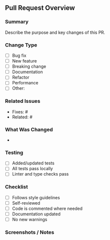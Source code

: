 ## Pull Request Overview

### Summary
Describe the purpose and key changes of this PR.

### Change Type
- [ ] Bug fix
- [ ] New feature
- [ ] Breaking change
- [ ] Documentation
- [ ] Refactor
- [ ] Performance
- [ ] Other: <!-- specify -->

### Related Issues
- Fixes: #
- Related: #

### What Was Changed
- 

### Testing
- [ ] Added/updated tests
- [ ] All tests pass locally
- [ ] Linter and type checks pass

### Checklist
- [ ] Follows style guidelines
- [ ] Self-reviewed
- [ ] Code is commented where needed
- [ ] Documentation updated
- [ ] No new warnings

### Screenshots / Notes
<!-- Add screenshots or extra context if needed -->
